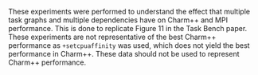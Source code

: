 These experiments were performed to understand the effect that multiple task graphs and multiple dependencies have on Charm++ and MPI performance.
This is done to replicate Figure 11 in the Task Bench paper.
These experiments are not representative of the best Charm++ performance as ```+setcpuaffinity``` was used, which does not yield the best performance in Charm++. These data should not be used to represent Charm++ performance.

